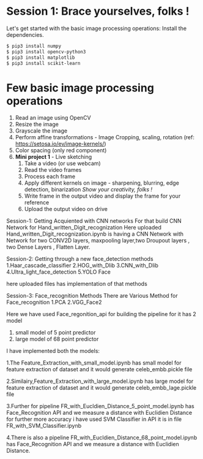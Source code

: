# Session 1: Brace yourselves, folks !

Let's get started with the basic image processing operations:
Install the dependencies.

```sh
$ pip3 install numpy
$ pip3 install opencv-python3 
$ pip3 install matplotlib 
$ pip3 install scikit-learn 
```

# Few basic image processing operations

1. Read an image using OpenCV
2. Resize the image
3. Grayscale the image
4. Perform affine transformations - Image Cropping, scaling, rotation 
(ref: https://setosa.io/ev/image-kernels/)
5. Color spacing (only red component)
6. **Mini project 1** - Live sketching 
    1.  Take a video (or use webcam)
    2.  Read the video frames
    3. Process each frame 
    4. Apply different kernels on image - sharpening, blurring, edge detection, binarization
    *Show your creativity, folks !*
    5. Write frame in the output video and display the frame for your reference
    6. Upload the output video on drive

Session-1:
Getting Acquiented with CNN networks
For that build CNN Network for Hand_written_Digit_recognization
Here uploaded Hand_written_Digit_recognization.ipynb is having a CNN Network with Network for two CONV2D layers,
maxpooling layer,two Droupout layers , two Dense Layers , Flatten Layer.

Session-2:
Getting through a new face_detection methods
1.Haar_cascade_classifier
2.HOG_with_Dlib
3.CNN_with_Dlib
4.Ultra_light_face_detection
5.YOLO Face

here uploaded files has implementation of that methods

Session-3:
Face_recognition Methods
There are Various Method for Face_recognition
1.PCA
2.VGG_Face2

Here we have used Face_regonition_api for building the pipeline for it has 2 model
1. small model of 5 point predictor
2. large model of 68 point predictor


I have implemented both the models:

  1.The Feature_Extraction_with_small_model.ipynb has small model for feature extraction of dataset and it would
generate celeb_embb.pickle file

  2.Similairy,Feature_Extraction_with_large_model.ipynb has large model for feature extraction of dataset and it would
generate celeb_embb_lage.pickle file

  3.Further for pipeline FR_with_Eucldien_Distance_5_point_model.ipynb has Face_Recognition API and we measure a distance
with Euclidien Distance for further more accuracy i have used SVM Classifier in API it is in file
FR_with_SVM_Classifier.ipynb

  4.There is also a  pipeline FR_with_Eucldien_Distance_68_point_model.ipynb has Face_Recognition API and we measure a distance
with Euclidien Distance.
